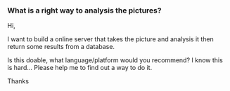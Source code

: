### What is a right way to analysis the pictures? 
Hi,

I want to build a online server that takes the picture and analysis it then return some results from a database. 

Is this doable, what language/platform would you recommend? I know this is hard… Please help me to find out a way to do it.


Thanks